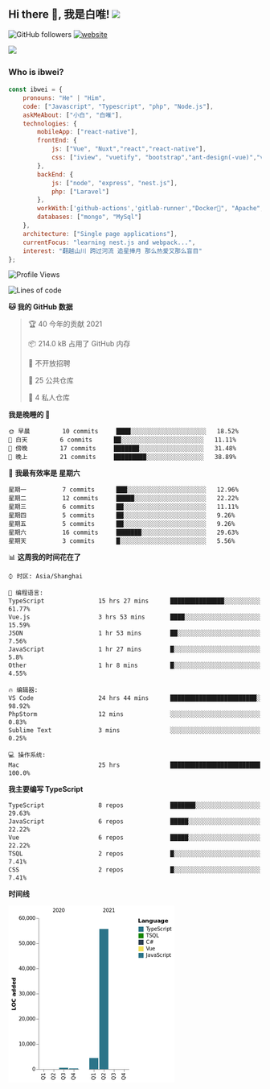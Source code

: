 <h2> Hi there 👋, 我是白唯! <img src="https://media.giphy.com/media/12oufCB0MyZ1Go/giphy.gif" width="50"></h2>

![GitHub followers](https://img.shields.io/github/followers/ibwei?label=Follow&style=social) [![website](https://img.shields.io/badge/Website-46a2f1.svg?&style=flat-square&logo=Google-Chrome&logoColor=white&link=https://me.ibwei.com/)](http://me.ibwei.com/)

![](https://github-readme-stats.vercel.app/api?username=ibwei)


### Who is ibwei?

```javascript
const ibwei = {
    pronouns: "He" | "Him",
    code: ["Javascript", "Typescript", "php", "Node.js"],
    askMeAbout: ["小白", "白唯"],
    technologies: {
        mobileApp: ["react-native"],
        frontEnd: {
            js: ["Vue", "Nuxt","react","react-native"],
            css: ["iview", "vuetify", "bootstrap","ant-design(-vue)","vant"]
        },
        backEnd: {
            js: ["node", "express", "nest.js"],
            php: ["Laravel"]
        },
        workWith:['github-actions','gitlab-runner',"Docker🐳", "Apache", "Nginx"],
        databases: ["mongo", "MySql"]
    },
    architecture: ["Single page applications"],
    currentFocus: "learning nest.js and webpack...",
    interest: "翻越山川 跨过河流 追星捧月 那么热爱又那么盲目"
};

```
<!--START_SECTION:waka-->
![Profile Views](http://img.shields.io/badge/%E4%B8%AA%E4%BA%BA%E5%B0%81%E9%9D%A2%E8%A7%82%E7%9C%8B%E6%AC%A1%E6%95%B0-3-blue)

![Lines of code](https://img.shields.io/badge/%E4%BB%8E%E3%80%8C%E4%BD%A0%E5%A5%BD%E4%B8%96%E7%95%8C%E3%80%8D%E6%88%91%E5%B7%B2%E7%BB%8F%E5%86%99%E4%BA%86-61018%20%E8%A1%8C%E4%BB%A3%E7%A0%81-blue)

**🐱 我的 GitHub 数据** 

> 🏆 40 今年的贡献 2021
 > 
> 📦 214.0 kB 占用了 GitHub 内存 
 > 
> 🚫 不开放招聘
 > 
> 📜 25 公共仓库 
 > 
> 🔑 4 私人仓库  
 > 
**我是晚睡的 🦉** 

```text
🌞 早晨         10 commits     ████░░░░░░░░░░░░░░░░░░░░░   18.52% 
🌆 白天         6 commits      ██░░░░░░░░░░░░░░░░░░░░░░░   11.11% 
🌃 傍晚         17 commits     ███████░░░░░░░░░░░░░░░░░░   31.48% 
🌙 晚上         21 commits     █████████░░░░░░░░░░░░░░░░   38.89%

```
📅 **我最有效率是 星期六** 

```text
星期一          7 commits      ███░░░░░░░░░░░░░░░░░░░░░░   12.96% 
星期二          12 commits     █████░░░░░░░░░░░░░░░░░░░░   22.22% 
星期三          6 commits      ██░░░░░░░░░░░░░░░░░░░░░░░   11.11% 
星期四          5 commits      ██░░░░░░░░░░░░░░░░░░░░░░░   9.26% 
星期五          5 commits      ██░░░░░░░░░░░░░░░░░░░░░░░   9.26% 
星期六          16 commits     ███████░░░░░░░░░░░░░░░░░░   29.63% 
星期天          3 commits      █░░░░░░░░░░░░░░░░░░░░░░░░   5.56%

```


📊 **这周我的时间花在了** 

```text
⌚︎ 时区: Asia/Shanghai

💬 编程语言: 
TypeScript               15 hrs 27 mins      ███████████████░░░░░░░░░░   61.77% 
Vue.js                   3 hrs 53 mins       ████░░░░░░░░░░░░░░░░░░░░░   15.59% 
JSON                     1 hr 53 mins        ██░░░░░░░░░░░░░░░░░░░░░░░   7.56% 
JavaScript               1 hr 27 mins        █░░░░░░░░░░░░░░░░░░░░░░░░   5.8% 
Other                    1 hr 8 mins         █░░░░░░░░░░░░░░░░░░░░░░░░   4.55%

🔥 编辑器: 
VS Code                  24 hrs 44 mins      ████████████████████████░   98.92% 
PhpStorm                 12 mins             ░░░░░░░░░░░░░░░░░░░░░░░░░   0.83% 
Sublime Text             3 mins              ░░░░░░░░░░░░░░░░░░░░░░░░░   0.25%

💻 操作系统: 
Mac                      25 hrs              █████████████████████████   100.0%

```

**我主要编写 TypeScript** 

```text
TypeScript               8 repos             ███████░░░░░░░░░░░░░░░░░░   29.63% 
JavaScript               6 repos             █████░░░░░░░░░░░░░░░░░░░░   22.22% 
Vue                      6 repos             █████░░░░░░░░░░░░░░░░░░░░   22.22% 
TSQL                     2 repos             █░░░░░░░░░░░░░░░░░░░░░░░░   7.41% 
CSS                      2 repos             █░░░░░░░░░░░░░░░░░░░░░░░░   7.41%

```


**时间线**

![Chart not found](https://raw.githubusercontent.com/ibwei/ibwei/main/charts/bar_graph.png) 


<!--END_SECTION:waka-->
